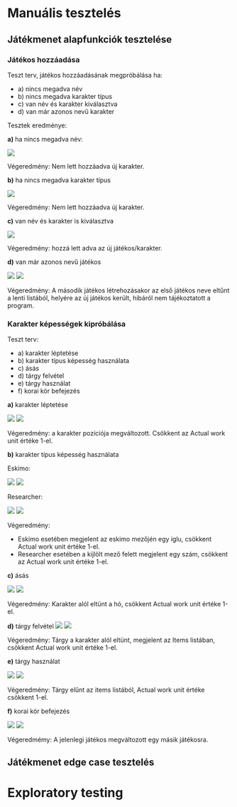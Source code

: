  # Manuális tesztelés
 
## Játékmenet alapfunkciók tesztelése

### Játékos hozzáadása

Teszt terv, játékos hozzáadásának megpróbálása ha:
- a) nincs megadva név
- b) nincs megadva karakter típus
- c) van név és karakter kiválasztva
- d) van már azonos nevű karakter

Tesztek eredménye:

**a)** ha nincs megadva név:

![](img/feladat_3_Manualis_Test/jatekos_hozzaadas1.jpg)

Végeredmény: Nem lett hozzáadva új karakter.

**b)** ha nincs megadva karakter típus

![](img/feladat_3_Manualis_Test/jatekos_hozzaadas2.jpg)

Végeredmény: Nem lett hozzáadva új karakter.

**c)** van név és karakter is kiválasztva

![](img/feladat_3_Manualis_Test/jatekos_hozzaadas3.jpg)

Végeredmény: hozzá lett adva az új játékos/karakter.

**d)** van már azonos nevű játékos

![](img/feladat_3_Manualis_Test/jatekos_hozzaadas4.jpg)
![](img/feladat_3_Manualis_Test/jatekos_hozzaadas5.jpg)

Végeredmény: A második játékos létrehozásakor az első játékos neve eltűnt a lenti listából, helyére az új játékos került, hibáról nem tájékoztatott a program.

### Karakter képességek kipróbálása

Teszt terv:

- a) karakter léptetése
- b) karakter típus képesség használata
- c) ásás
- d) tárgy felvétel
- e) tárgy használat
- f) korai kör befejezés

**a)** karakter léptetése

![](img/feladat_3_Manualis_Test/leptetes1.jpg)
![](img/feladat_3_Manualis_Test/leptetes2.jpg)

Végeredmény: a karakter pozíciója megváltozott. Csökkent az Actual work unit értéke 1-el.

**b)** karakter típus képesség használata

Eskimo:

![](img/feladat_3_Manualis_Test/kepesseg1.jpg)
![](img/feladat_3_Manualis_Test/kepesseg2.jpg)

Researcher:

![](img/feladat_3_Manualis_Test/kepesseg3.jpg)
![](img/feladat_3_Manualis_Test/kepesseg4.jpg)

Végeredmény:
- Eskimo esetében megjelent az eskimo mezőjén egy iglu, csökkent Actual work unit értéke 1-el.
- Researcher esetében a kijlölt mező felett megjelent egy szám, csökkent az Actual work unit értéke 1-el.

**c)** ásás

![](img/feladat_3_Manualis_Test/asas1.jpg)
![](img/feladat_3_Manualis_Test/asas2.jpg)

Végeredmény: Karakter alól eltünt a hó, csökkent Actual work unit értéke 1-el.

**d)** tárgy felvétel
![](img/feladat_3_Manualis_Test/targyfelvetel1.jpg)
![](img/feladat_3_Manualis_Test/targyfelvetel2.jpg)

Végeredmény: Tárgy a karakter alól eltünt, megjelent az Items listában, csökkent Actual work unit értéke 1-el.

**e)** tárgy használat

![](img/feladat_3_Manualis_Test/targyhasznalat1.jpg)
![](img/feladat_3_Manualis_Test/targyhasznalat2.jpg)

Végeredmény: Tárgy elűnt az items listából, Actual work unit értéke csökkent 1-el.

**f)** korai kör befejezés

![](img/feladat_3_Manualis_Test/koraikorveg1.jpg)
![](img/feladat_3_Manualis_Test/koraikorveg2.jpg)

Végeredmémy: A jelenlegi játékos megváltozott egy másik játékosra.

## Játékmenet edge case tesztelés


# Exploratory testing